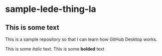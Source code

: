 # sample-lede-thing-la
 
## This is some text

This is a sample repository so that I can learn how GitHub Desktop works. 

This is some _italic_ text. 
This is some **bolded** text


